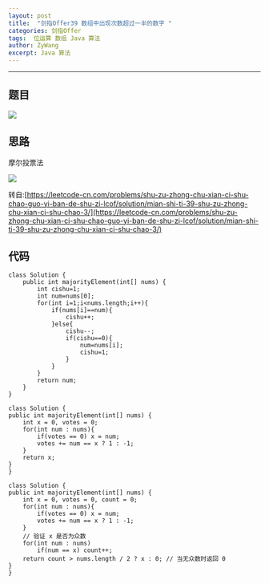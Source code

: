 ```yaml
---
layout: post
title:  "剑指Offer39 数组中出现次数超过一半的数字 "
categories: 剑指Offer
tags:  位运算 数组 Java 算法
author: ZyWang
excerpt: Java 算法 
---
```


****

## 题目 ##

![](https://s1.ax1x.com/2020/08/09/ao4AXD.jpg)

## 思路 ##

摩尔投票法

![](https://pic.leetcode-cn.com/b6845a71f5737e42c64092c4721582761e22e1ba9103f6e777b7e01dd7a40abd-Picture1.png)

转自:[https://leetcode-cn.com/problems/shu-zu-zhong-chu-xian-ci-shu-chao-guo-yi-ban-de-shu-zi-lcof/solution/mian-shi-ti-39-shu-zu-zhong-chu-xian-ci-shu-chao-3/](https://leetcode-cn.com/problems/shu-zu-zhong-chu-xian-ci-shu-chao-guo-yi-ban-de-shu-zi-lcof/solution/mian-shi-ti-39-shu-zu-zhong-chu-xian-ci-shu-chao-3/)


## 代码 ##
	
	class Solution {
	    public int majorityElement(int[] nums) {
	        int cishu=1;
	        int num=nums[0];
	        for(int i=1;i<nums.length;i++){
	            if(nums[i]==num){
	                cishu++;
	            }else{
	                cishu--;
	                if(cishu==0){
	                    num=nums[i];
	                    cishu=1;
	                }
	            }
	        }
	        return num;
	    }
	}

	class Solution {
    public int majorityElement(int[] nums) {
        int x = 0, votes = 0;
        for(int num : nums){
            if(votes == 0) x = num;
            votes += num == x ? 1 : -1;
        }
        return x;
    }
	}

	class Solution {
    public int majorityElement(int[] nums) {
        int x = 0, votes = 0, count = 0;
        for(int num : nums){
            if(votes == 0) x = num;
            votes += num == x ? 1 : -1;
        }
        // 验证 x 是否为众数
        for(int num : nums)
            if(num == x) count++;
        return count > nums.length / 2 ? x : 0; // 当无众数时返回 0
    }
	}
